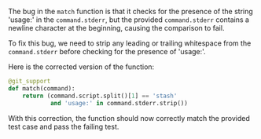 The bug in the `match` function is that it checks for the presence of the string 'usage:' in the `command.stderr`, but the provided `command.stderr` contains a newline character at the beginning, causing the comparison to fail.

To fix this bug, we need to strip any leading or trailing whitespace from the `command.stderr` before checking for the presence of 'usage:'.

Here is the corrected version of the function:

```python
@git_support
def match(command):
    return (command.script.split()[1] == 'stash'
            and 'usage:' in command.stderr.strip())
```

With this correction, the function should now correctly match the provided test case and pass the failing test.